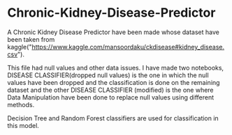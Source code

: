 # Chronic-Kidney-Disease-Predictor
A Chronic Kidney Disease Predictor have been made whose dataset have been taken from kaggle("https://www.kaggle.com/mansoordaku/ckdisease#kidney_disease.csv").

This file had null values and other data issues.
I have made two notebooks, DISEASE CLASSIFIER(dropped null values) is the one in which the null values have been dropped and the classification is done on the remaining dataset and the other DISEASE CLASSIFIER (modified) is the one where Data Manipulation have been done to replace null values using different methods.

Decision Tree and Random Forest classifiers are used for classification in this model.
